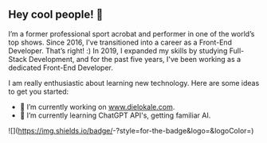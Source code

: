 ## Hey cool people! 👋

I’m a former professional sport acrobat and performer in one of the world’s top shows. Since 2016, I’ve transitioned into a career as a Front-End Developer. That’s right! :) In 2019, I expanded my skills by studying Full-Stack Development, and for the past five years, I've been working as a dedicated Front-End Developer.

I am really enthusiastic about learning new technology.
Here are some ideas to get you started:

- 🔭 I’m currently working on www.dielokale.com.
- 🌱 I’m currently learning ChatGPT API's, getting familiar AI.

![<Badge Name>](https://img.shields.io/badge/<Badge Text>-<Background Color>?style=for-the-badge&logo=<Icon Name>&logoColor=<Logo Color>)

